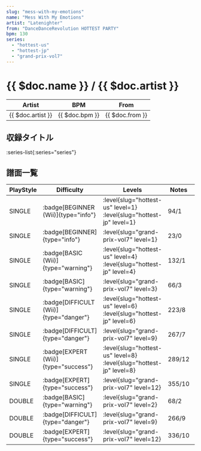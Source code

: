 ```yaml
---
slug: "mess-with-my-emotions"
name: "Mess With My Emotions"
artist: "Latenighter"
from: "DanceDanceRevolution HOTTEST PARTY"
bpm: 130
series:
  - "hottest-us"
  - "hottest-jp"
  - "grand-prix-vol7"
---
```


# {{ $doc.name }} / {{ $doc.artist }}

|Artist|BPM|From|
|------|---|----|
|{{ $doc.artist }}|{{ $doc.bpm }}|{{ $doc.from }}|

## 収録タイトル

:series-list{:series="series"}

## 譜面一覧

|PlayStyle|Difficulty|Levels|Notes|Movie|
|---------|----------|------|-----|-----|
|SINGLE| :badge[BEGINNER (Wii)]{type="info"}|<div class="field is-grouped is-grouped-multiline"> :level{slug="hottest-us" level=1} :level{slug="hottest-jp" level=1}</div>|94/1||
|SINGLE| :badge[BEGINNER]{type="info"}|<div class="field is-grouped is-grouped-multiline"> :level{slug="grand-prix-vol7" level=1}</div>|23/0||
|SINGLE| :badge[BASIC (Wii)]{type="warning"}|<div class="field is-grouped is-grouped-multiline"> :level{slug="hottest-us" level=4} :level{slug="hottest-jp" level=4}</div>|132/1||
|SINGLE| :badge[BASIC]{type="warning"}|<div class="field is-grouped is-grouped-multiline"> :level{slug="grand-prix-vol7" level=3}</div>|66/3||
|SINGLE| :badge[DIFFICULT (Wii)]{type="danger"}|<div class="field is-grouped is-grouped-multiline"> :level{slug="hottest-us" level=6} :level{slug="hottest-jp" level=6}</div>|223/8||
|SINGLE| :badge[DIFFICULT]{type="danger"}|<div class="field is-grouped is-grouped-multiline"> :level{slug="grand-prix-vol7" level=9}</div>|267/7||
|SINGLE| :badge[EXPERT (Wii)]{type="success"}|<div class="field is-grouped is-grouped-multiline"> :level{slug="hottest-us" level=8} :level{slug="hottest-jp" level=8}</div>|289/12||
|SINGLE| :badge[EXPERT]{type="success"}|<div class="field is-grouped is-grouped-multiline"> :level{slug="grand-prix-vol7" level=12}</div>|355/10||
|DOUBLE| :badge[BASIC]{type="warning"}|<div class="field is-grouped is-grouped-multiline"> :level{slug="grand-prix-vol7" level=2}</div>|68/2||
|DOUBLE| :badge[DIFFICULT]{type="danger"}|<div class="field is-grouped is-grouped-multiline"> :level{slug="grand-prix-vol7" level=9}</div>|266/9||
|DOUBLE| :badge[EXPERT]{type="success"}|<div class="field is-grouped is-grouped-multiline"> :level{slug="grand-prix-vol7" level=12}</div>|336/10||
